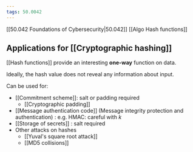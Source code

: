 ```yaml
---
tags: 50.0042
---
```

[[50.042 Foundations of Cybersecurity|50.042]]
[[Algo Hash functions]]

## Applications for [[Cryptographic hashing]]
[[Hash functions]] provide an interesting **one-way** function on data.

Ideally, the hash value does not reveal any information about input.

Can be used for:
- [[Commitment scheme]]: salt or padding required
	- [[Cryptographic padding]]
- [[Message authentication code]] (Message integrity protection and authentication) : e.g. HMAC: careful with $k$
- [[Storage of secrets]] : salt required
- Other attacks on hashes
	- [[Yuval's square root attack]]
	- [[MD5 collisions]]

